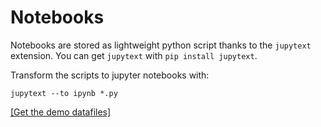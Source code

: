 # Notebooks

Notebooks are stored as lightweight python script thanks to the `jupytext` extension. You can get `jupytext` with `pip install jupytext`.

Transform the scripts to jupyter notebooks with:
```
jupytext --to ipynb *.py
```

[ [Get the demo datafiles] ](https://drive.google.com/drive/folders/1vWzhtpDkqN7JgHN07r5WvIWPdUy0aZWT?usp=sharing)


